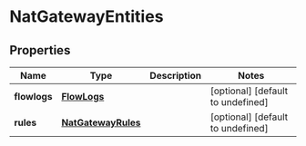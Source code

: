 # NatGatewayEntities

## Properties
| Name | Type | Description | Notes |
| ------------ | ------------- | ------------- | ------------- |
| **flowlogs** | [**FlowLogs**](FlowLogs.md) |  | [optional] [default to undefined] |
| **rules** | [**NatGatewayRules**](NatGatewayRules.md) |  | [optional] [default to undefined] |


